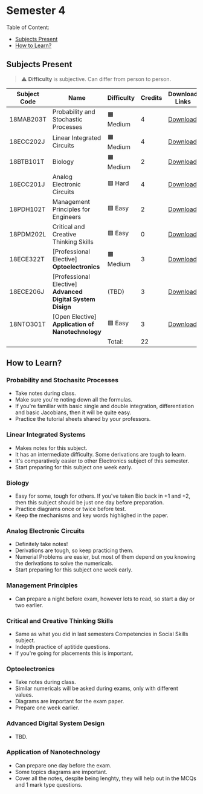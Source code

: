 # Semester 4

Table of Content:

- [Subjects Present](#subjects-present)
- [How to Learn?](#how-to-learn)


## Subjects Present

> ⚠ **Difficulty** is subjective. Can differ from person to person.

| Subject Code | Name | Difficulty | Credits | Download Links | 
| ------------ | ---- | ---------- | ------- | -------------- |
| 18MAB203T | Probability and Stochastic Processes | 🟧 Medium | 4 | [Download](https://downgit.github.io/#/home?url=https://github.com/kunalkeshan/SRMIST-B.Tech-ECE-Notes-2022-24/tree/main/Semester%204/Probability%20and%20Stochastic%20Processes) |
| 18ECC202J | Linear Integrated Circuits | 🟧 Medium | 4 | [Download](https://downgit.github.io/#/home?url=https://github.com/kunalkeshan/SRMIST-B.Tech-ECE-Notes-2022-24/tree/main/Semester%204/Linear%20Integrated%20Circuits) |
| 18BTB101T | Biology | 🟧 Medium  | 2 | [Download](https://downgit.github.io/#/home?url=https://github.com/kunalkeshan/SRMIST-B.Tech-ECE-Notes-2022-24/tree/main/Semester%204/Biology) |
| 18ECC201J | Analog Electronic Circuits | 🟥 Hard | 4 | [Download](https://downgit.github.io/#/home?url=https://github.com/kunalkeshan/SRMIST-B.Tech-ECE-Notes-2022-24/tree/main/Semester%204/Analog%20Electronic%20Circuits) |
| 18PDH102T |  Management Principles for Engineers | 🟩 Easy | 2 | [Download](https://downgit.github.io/#/home?url=https://github.com/kunalkeshan/SRMIST-B.Tech-ECE-Notes-2022-24/tree/main/Semester%204/Management%20Principles%20for%20Engineers) |
| 18PDM202L | Critical and Creative Thinking Skills | 🟩 Easy | 0 | [Download](https://downgit.github.io/#/home?url=https://github.com/kunalkeshan/SRMIST-B.Tech-ECE-Notes-2022-24/tree/main/Semester%204/Critical%20and%20Creative%20Thinking%20Skills/Notes) |
| 18ECE322T | [Professional Elective] **Optoelectronics** | 🟧 Medium | 3 | [Download](https://downgit.github.io/#/home?url=https://github.com/kunalkeshan/SRMIST-B.Tech-ECE-Notes-2022-24/tree/main/Semester%204/Optoelectronics) |
| 18ECE206J | [Professional Elective] **Advanced Digital System Disign** | (TBD) | 3 | [Download](https://downgit.github.io/#/home?url=https://github.com/kunalkeshan/SRMIST-B.Tech-ECE-Notes-2022-24/tree/main/Semester%204/Advanced%20Digital%20System%20Design) |
| 18NTO301T | [Open Elective] **Application of Nanotechnology** | 🟩 Easy | 3 | [Download](https://downgit.github.io/#/home?url=https://github.com/kunalkeshan/SRMIST-B.Tech-ECE-Notes-2022-24/tree/main/Semester%204/Applications%20of%20Nanotechnology) |
| | | Total: | 22 | |

## How to Learn?

### Probability and Stochasitc Processes

- Take notes during class.
- Make sure you're noting down all the formulas.
- If you're familiar with basic single and double integration, differentiation and basic Jacobians, then it will be quite easy.
- Practice the tutorial sheets shared by your professors.

### Linear Integrated Systems

- Makes notes for this subject.
- It has an intermediate difficulty. Some derivations are tough to learn.
- It's comparatively easier to other Electronics subject of this semester.
- Start preparing for this subject one week early.

### Biology

- Easy for some, tough for others. If you've taken Bio back in +1 and +2, then this subject should be just one day before preparation.
- Practice diagrams once or twice before test.
- Keep the mechanisms and key words highlighed in the paper.

### Analog Electronic Circuits

- Definitely take notes!
- Derivations are tough, so keep practicing them.
- Numerial Problems are easier, but most of them depend on you knowing the derivations to solve the numericals.
- Start preparing for this subject one week early.

### Management Principles

- Can prepare a night before exam, however lots to read, so start a day or two earlier.

### Critical and Creative Thinking Skills

- Same as what you did in last semesters Competencies in Social Skills subject. 
- Indepth practice of aptitide questions. 
- If you're going for placements this is important.

### Optoelectronics

- Take notes during class. 
- Similar numericals will be asked during exams, only with different values.
- Diagrams are important for the exam paper.
- Prepare one week earlier.

### Advanced Digital System Design

- TBD.

### Application of Nanotechnology

- Can prepare one day before the exam.
- Some topics diagrams are important.
- Cover all the notes, despite being lenghty, they will help out in the MCQs and 1 mark type questions.
